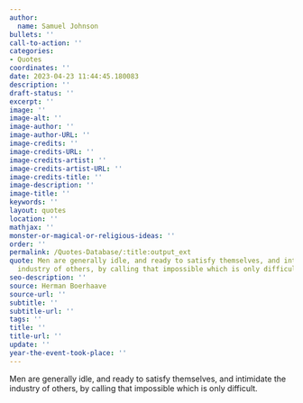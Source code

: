 ```yaml
---
author:
  name: Samuel Johnson
bullets: ''
call-to-action: ''
categories:
- Quotes
coordinates: ''
date: 2023-04-23 11:44:45.180083
description: ''
draft-status: ''
excerpt: ''
image: ''
image-alt: ''
image-author: ''
image-author-URL: ''
image-credits: ''
image-credits-URL: ''
image-credits-artist: ''
image-credits-artist-URL: ''
image-credits-title: ''
image-description: ''
image-title: ''
keywords: ''
layout: quotes
location: ''
mathjax: ''
monster-or-magical-or-religious-ideas: ''
order: ''
permalink: /Quotes-Database/:title:output_ext
quote: Men are generally idle, and ready to satisfy themselves, and intimidate the
  industry of others, by calling that impossible which is only difficult.
seo-description: ''
source: Herman Boerhaave
source-url: ''
subtitle: ''
subtitle-url: ''
tags: ''
title: ''
title-url: ''
update: ''
year-the-event-took-place: ''
---
```

Men are generally idle, and ready to satisfy themselves, and intimidate the  industry of others, by calling that impossible which is only difficult.